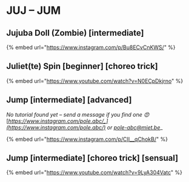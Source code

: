 # JUJ – JUM

## Jujuba Doll (Zombie) \[intermediate]

{% embed url="https://www.instagram.com/p/Bu8ECvCnKWS/" %}

## Juliet(te) Spin  \[beginner] \[choreo trick]

{% embed url="https://www.youtube.com/watch?v=N0ECpDkjrno" %}

## Jump \[intermediate] \[advanced]

_No tutorial found yet – send a message if you find one 😍_ [_https://www.instagram.com/pole.abc/_](https://www.instagram.com/pole.abc/) _or_ [_pole-abc@miet.be_](mailto:pole-abc@miet.be)__

{% embed url="https://www.instagram.com/p/CII__qChokB/" %}

## Jump \[intermediate] \[choreo trick] \[sensual]

{% embed url="https://www.youtube.com/watch?v=9LyA304Vatc" %}
